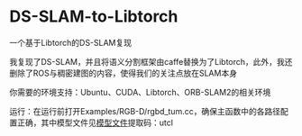 # DS-SLAM-to-Libtorch
一个基于Libtorch的DS-SLAM复现

我复现了DS-SLAM，并且将语义分割框架由caffe替换为了Libtorch，此外，我还删除了ROS与稠密建图的内容，使得我们的关注点放在SLAM本身

你需要的环境支持：Ubuntu、CUDA、Libtorch、ORB-SLAM2的相关环境

运行：在运行前打开Examples/RGB-D/rgbd_tum.cc，确保主函数中的各路径配置正确，其中模型文件见[模型文件](https://pan.baidu.com/s/19FI9tc-0m2t8CmpTB98jFQ?pwd=utcl 
)提取码：utcl



